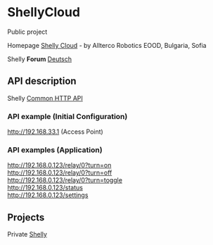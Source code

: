 # ShellyCloud
Public project

Homepage [Shelly Cloud](https://shelly.cloud/) - by Allterco Robotics EOOD, Bulgaria, Sofia

Shelly **Forum** [Deutsch](https://www.shelly-support.eu/forum/)

## API description
Shelly [Common HTTP API](https://shelly-api-docs.shelly.cloud/#common-http-api)

### API example (Initial Configuration)
http://192.168.33.1 (Access Point)

### API examples (Application)
http://192.168.0.123/relay/0?turn=on  
http://192.168.0.123/relay/0?turn=off  
http://192.168.0.123/relay/0?turn=toggle  
http://192.168.0.123/status   
http://192.168.0.123/settings   


## Projects

Private [Shelly](https://github.com/griemide/Shelly)

